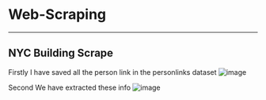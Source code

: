 # Web-Scraping  
***
## NYC Building Scrape
Firstly I have saved all the person link in the personlinks dataset
![image](https://github.com/GAUTAMSINGH102/Web-Scraping/assets/75069031/cda7c88c-7ab3-472e-a769-ecd69d5bd631)
  
Second We have extracted these info 
![image](https://github.com/GAUTAMSINGH102/Web-Scraping/assets/75069031/3a96cab5-d385-4686-8063-178bc3989147)

